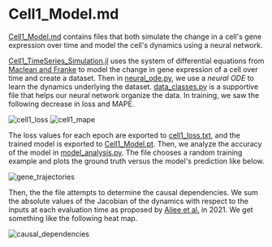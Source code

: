 # Cell1_Model.md

[Cell1_Model.md](Cell1_Model.md) contains files that both simulate the change in a cell's gene expression over time and model the cell's dynamics
using a neural network.

[Cell1_TimeSeries_Simulation.jl](Cell1_Model.md/Cell1_TimeSeries_Simulation.jl) uses the system of differential equations from [Maclean and Franke](https://github.com/maclean-lab/Cell-Cell-Communication) to model the change in gene expression of a cell over time and create a dataset. Then in [neural_ode.py](neural_ode.py), we use a *neural ODE* to learn the dynamics underlying the dataset. [data_classes.py](data_classes.py) is a supportive file that helps our neural network organize the data. In training, we saw the following decrease in loss and MAPE.

![cell1_loss](https://user-images.githubusercontent.com/86622061/129511878-0276c5fb-3095-482a-b888-ddd31c1a3043.png)
![cell1_mape](https://user-images.githubusercontent.com/86622061/129511882-4c2a0522-fd90-4aee-b45d-9b6e9ae66917.png)


The loss values for each epoch are exported to [cell1_loss.txt](cell1_loss.txt), and the trained model is exported to [Cell1_Model.pt](Cell1_Model.pt). Then, we analyze the accuracy of the model in [model_analysis.py](model_analysis.py). The file chooses a random training example and plots the ground truth versus the model's prediction like below.

![gene_trajectories](https://user-images.githubusercontent.com/86622061/129513010-a9af5620-2c14-433a-9f2c-5d44b5d840ae.png)


Then, the the file attempts to determine the causal dependencies. We sum the absolute values of the Jacobian of the dynamics with respect to the inputs at each evaluation time as proposed by [Aliee et al.](https://arxiv.org/pdf/2106.12430.pdf) in 2021. We get something like the following heat map.

![causal_dependencies](https://user-images.githubusercontent.com/86622061/129513023-b6765301-7733-4f60-ab65-6ea7008935cd.png)






